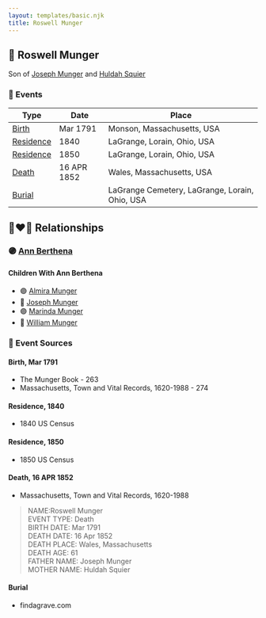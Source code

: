 ```yaml
---
layout: templates/basic.njk
title: Roswell Munger
---
```

## 🔵 Roswell Munger

Son of [Joseph Munger](/people/4/48832802) and [Huldah Squier](/people/4/40449307)

### 📆 Events

Type | Date | Place
------ | ------ | ------
[Birth](#event-0) | Mar 1791 | Monson, Massachusetts, USA
[Residence](#event-1) | 1840 | LaGrange, Lorain, Ohio, USA
[Residence](#event-2) | 1850 | LaGrange, Lorain, Ohio, USA
[Death](#event-3) | 16 APR 1852 | Wales, Massachusetts, USA
[Burial](#event-4) |  | LaGrange Cemetery, LaGrange, Lorain, Ohio, USA

## 👩‍❤️‍👨 Relationships

### 🟣 [Ann Berthena ](/people/9/91501676)

#### Children With Ann Berthena
* 🟣 [Almira Munger](/people/3/36419408)
* 🔵 [Joseph Munger](/people/8/88850948)
* 🟣 [Marinda Munger](/people/4/42602883)
* 🔵 [William Munger](/people/8/84347792)
### 📰 Event Sources

#### <a id="event-0"></a> Birth, Mar 1791
* The Munger Book  - 263
* Massachusetts, Town and Vital Records, 1620-1988  - 274

#### <a id="event-1"></a> Residence, 1840
* 1840 US Census

#### <a id="event-2"></a> Residence, 1850
* 1850 US Census

#### <a id="event-3"></a> Death, 16 APR 1852
* Massachusetts, Town and Vital Records, 1620-1988
>   
  > NAME:Roswell Munger  
  > EVENT TYPE: Death  
  > BIRTH DATE: Mar 1791  
  > DEATH DATE: 16 Apr 1852  
  > DEATH PLACE: Wales, Massachusetts  
  > DEATH AGE: 61  
  > FATHER NAME: Joseph Munger  
  > MOTHER NAME: Huldah Squier

#### <a id="event-4"></a> Burial
* findagrave.com